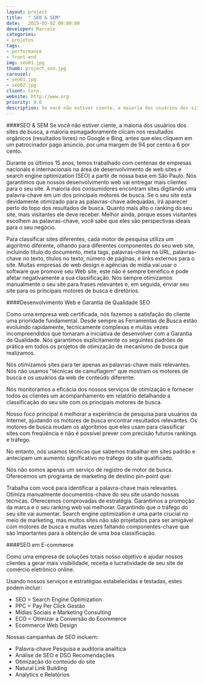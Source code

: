 ```yaml
---
layout: project
title:  " SEO & SEM"
date:   2015-05-02 00:00:00
developer: Marcelo
categories:
- projetos
tags:
- performance
- front-end
img: seo01.jpg
thumb: project_seo.jpg
carousel:
- seo01.jpg
- seo02.jpg
client: Corp.
website: http://www.org
priority: 0.6
description: Se você não estiver ciente, a maioria dos usuários dos sites de busca, a maioria esmagadoramente clicam nos resultados orgânicos (resultados livres) no Google e Bing, antes que eles cliquem em um patrocinador pago anúncio, por uma margem de 94 por cento a 6 por cento.
---
```

####SEO & SEM
Se você não estiver ciente, a maioria dos usuários dos sites de busca, a maioria esmagadoramente clicam nos resultados orgânicos (resultados livres) no Google e Bing, antes que eles cliquem em um patrocinador pago anúncio, por uma margem de 94 por cento a 6 por cento.

Durante os últimos 15 anos, temos trabalhado com centenas de empresas nacionais e internacionais na área de desenvolvimento de web sites e search engine optimization (SEO) a partir de nossa base em São Paulo. Nós garantimos que nossos desenvolvimento web vai entregar mais clientes para o seu site. A maioria dos consumidores encontram sites digitando uma palavra-chave em um dos principais motores de busca. Se o seu site está devidamente otimizado para as palavras-chave adequadas, irá aparecer perto do topo dos resultados de busca. Quanto mais alto o ranking do seu site, mais visitantes ele deve receber. Melhor ainda, porque esses visitantes escolhem as palavras-chave, você sabe que eles são perspectivas ideais para o seu negócio.

Para classificar sites diferentes, cada motor de pesquisa utiliza um algoritmo diferente, olhando para diferentes componentes do seu web site, incluindo título do documento, meta tags, palavras-chave na URL, palavras-chave no texto, títulos no texto, número de páginas, e links externos para o site. Muitas empresas de web design e agências de mídia vai usar o software que promove seu Web site, este não é sempre benéfico e pode afetar negativamente a sua classificação. Nós sempre otimizamos manualmente o seu site para frases relevantes e, em seguida, enviar seu site para os principais motores de busca e diretórios.

####Desenvolvimento Web e Garantia de Qualidade SEO

Como uma empresa web certificada, nós fazemos a satisfação do cliente uma prioridade fundamental. Desde sempre as Ferramentas de Busca estão evoluindo rapidamente, tecnicamente complexas e muitas vezes incompreendidos que tomaram a iniciativa de desenvolver com a Garantia de Qualidade. Nós garantimos explicitamente os seguintes padrões de prática em todos os projetos de otimização de mecanismo de busca que realizamos.

Nós otimizamos sites para ter apenas as palavras-chave mais relevantes. Nós não usamos "técnicas de camuflagem" que mostram os motores de busca e os usuários da web de conteúdo diferente.

Nós monitoramos a eficácia dos nossos serviços de otimização e fornecer todos os clientes um acompanhamento em relatório detalhando a classificação do seu site com os principais motores de busca.

Nosso foco principal é melhorar a experiência de pesquisa para usuários da Internet, ajudando os motores de busca encontrar resultados relevantes. Os motores de busca mudam os algoritmos que eles usam para classificar sites com freqüência e não é possível prever com precisão futuros rankings e tráfego.

No entanto, nós usamos técnicas que sabemos trabalhar em sites padrão e antecipam um aumento significativo no tráfego do site qualificado.

Nós não somos apenas um serviço de registro de motor de busca. Oferecemos um programa de marketing de destino pin-point que:

Trabalha com você para identificar a palavra-chave mais relevantes. Otimiza manualmente documentos-chave do seu site usando nossas tecnicas. Oferecemos comprovadas de estratégia. Garantimos a promoção da marca e o seu ranking web vai melhorar. Garantindo que o tráfego do seu site vai aumentar.
Search engine optimization é uma parte crucial no meio de marketing, mas muitos sites não são projetados para ser amigável com motores de busca e muitas vezes faltando componentes-chave que são importantes para a obtenção de uma boa classificação.


####SEO em E-commerce

Como uma empresa de soluções totais nosso objetivo é ajudar nossos clientes a gerar mais visibilidade, receita e lucratividade de seu site de comércio eletrônico online.

Usando nossos serviços e estratégias estabelecidas e testadas, estes podem incluir:

- SEO = Search Engine Optimization
- PPC = Pay Per Click Gestão
- Mídias Sociais e Marketing Consulting
- ECO = Otimizar a Conversão do Ecommerce
- Ecommerce Web Design

Nossas campanhas de SEO incluem:

- Palavra-chave Pesquisa e auditoria analítica
- Análise de SEO e DSO Recomendações
- Otimização do conteúdo do site
- Natural Link Building
- Analytics e Relatórios